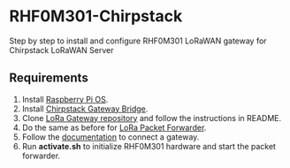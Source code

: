 # RHF0M301-Chirpstack
Step by step to install and configure RHF0M301 LoRaWAN gateway for Chirpstack LoRaWAN Server

## Requirements
1. Install [Raspberry Pi OS](https://www.raspberrypi.org/software/).
2. Install [Chirpstack Gateway Bridge](https://www.chirpstack.io/gateway-bridge/install/debian/).
3. Clone [LoRa Gateway repository](https://github.com/Lora-net/lora_gateway) and follow the instructions in README.
4. Do the same as before for [LoRa Packet Forwarder](https://github.com/Lora-net/packet_forwarder).
5. Follow the [documentation](https://www.chirpstack.io/project/guides/connect-gateway/) to connect a gateway.
6. Run **activate.sh** to initialize RHF0M301 hardware and start the packet forwarder.
